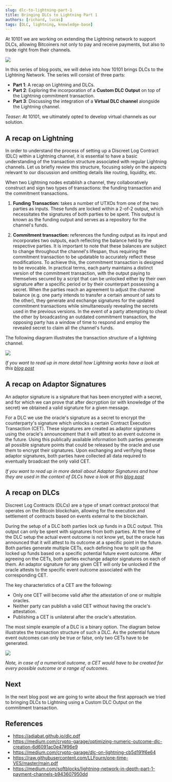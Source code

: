 ```yaml
---
slug: dlc-to-lightning-part-1
title: Bringing DLCs to Lightning Part 1
authors: [richard, lucas]
tags: [DLC, lightning, knowledge-base]
---
```


At 10101 we are working on extending the Lightning network to support DLCs, allowing Bitcoiners not only to pay and receive payments, but also to trade right from their channels.

![](/2023-06-12-bringing-dlc-to-lightning-part-1/bitcoin_struck_by_lightning.png)

In this series of blog posts, we will delve into how 10101 brings DLCs to the Lightning Network.
The series will consist of three parts:

- **Part 1**: A recap on Lightning and DLCs.
- **Part 2**: Exploring the incorporation of a **Custom DLC Output** on top of the Lightning commitment transaction.
- **Part 3**: Discussing the integration of a **Virtual DLC channel** alongside the Lightning channel.

_Teaser_: At 10101, we ultimately opted to develop virtual channels as our solution.

## A recap on Lightning

In order to understand the process of setting up a Discreet Log Contract (DLC) within a Lightning channel, it is essential to have a basic understanding of the transaction structure associated with regular Lightning channels. Let us briefly review this structure, focusing solely on the aspects relevant to our discussion and omitting details like routing, liquidity, etc.

When two Lightning nodes establish a channel, they collaboratively construct and sign two types of transactions: the funding transaction and the commitment transactions.

1. **Funding Transaction:** takes a number of UTXOs from one of the two parties as inputs.
   These funds are locked within a 2-of-2 output, which necessitates the signatures of both parties to be spent.
   This output is known as the funding output and serves as a repository for the channel's funds.

1. **Commitment transaction:** references the funding output as its input and incorporates two outputs, each reflecting the balance held by the respective parties.
   It is important to note that these balances are subject to change throughout the channel's lifespan, thus requiring the commitment transaction to be updatable to accurately reflect these modifications.
   To achieve this, the commitment transaction is designed to be revocable.
   In practical terms, each party maintains a distinct version of the commitment transaction, with the output paying to themselves secured by a script that can be unlocked either by their own signature after a specific period or by their counterpart possessing a secret.
   When the parties reach an agreement to adjust the channel balance (e.g. one party intends to transfer a certain amount of sats to the other), they generate and exchange signatures for the updated commitment transactions while simultaneously revealing the secrets used in the previous versions.
   In the event of a party attempting to cheat the other by broadcasting an outdated commitment transaction, the opposing party has a window of time to respond and employ the revealed secret to claim all the channel's funds.

The following diagram illustrates the transaction structure of a lightning channel.

![](/2023-06-12-bringing-dlc-to-lightning-part-1/lightning_channel.png)

_If you want to read up in more detail how Lightning works have a look at this [blog post](https://medium.com/softblocks/lightning-network-in-depth-part-1-payment-channels-b943607950dd)_

## A recap on Adaptor Signatures

An adaptor signature is a signature that has been encrypted with a secret, and for which we can prove that after decryption (or with knowledge of the secret) we obtained a valid signature for a given message.

For a DLC we use the oracle's signature as a secret to encrypt the counterparty's signature which unlocks a certain Contract Execution Transaction (CET).
These signatures are created as adaptor signatures using the oracle's announcement that it will attest to an event outcome in the future.
Using this publically available information both parties generate all possible signature points that could be released by the oracle and use them to encrypt their signatures.
Upon exchanging and verifying these adaptor signatures, both parties have collected all data required to eventually broadcast the only valid CET.

_If you want to read up in more detail about Adaptor Signatures and how they are used in the context of DLCs have a look at this [blog post](https://medium.com/crypto-garage/optimizing-numeric-outcome-dlc-creation-6d6091ac0e47#96e9)_

## A recap on DLCs

Discreet Log Contracts (DLCs) are a type of smart contract protocol that operates on the Bitcoin blockchain, allowing for the execution and settlement of contracts based on events external to the blockchain.

During the setup of a DLC both parties lock up funds in a DLC output.
This output can only be spent with signatures from both parties.
At the time of the DLC setup the actual event outcome is not know yet, but the oracle has announced that it will attest to its outcome at a specific point in the future.
Both parties generate multiple CETs, each defining how to split up the locked up funds based on a specific potential future event outcome.
After agreeing on the CETs, both parties exchange adaptor signatures on each of them. An adaptor signature for any given CET will only be unlocked if the oracle attests to the specific event outcome associated with the corresponding CET.

The key characteristics of a CET are the following:

- Only one CET will become valid after the attestation of one or multiple oracles.
- Neither party can publish a valid CET without having the oracle's attestation.
- Publishing a CET is unilateral after the oracle's attestation.

The most simple example of a DLC is a binary option.
The diagram below illustrates the transaction structure of such a DLC.
As the potential future event outcomes can only be true or false, only two CETs have to be generated.

![](/2023-06-12-bringing-dlc-to-lightning-part-1/binary_dlc.png)

_Note, in case of a numerical outcome, a CET would have to be created for every possible outcome or a range of outcomes._

## Next

In the next blog post we are going to write about the first approach we tried to bringing DLCs to Lightning using a Custom DLC Output on the commitment transaction.

## References

- https://adiabat.github.io/dlc.pdf
- https://medium.com/crypto-garage/optimizing-numeric-outcome-dlc-creation-6d6091ac0e47#96e9
- https://medium.com/crypto-garage/dlc-on-lightning-cb5d191f6e64
- https://raw.githubusercontent.com/LLFourn/one-time-VES/master/main.pdf
- https://medium.com/softblocks/lightning-network-in-depth-part-1-payment-channels-b943607950dd
